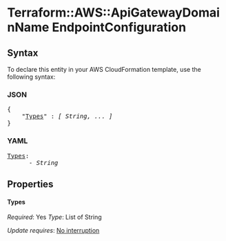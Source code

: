 # Terraform::AWS::ApiGatewayDomainName EndpointConfiguration

## Syntax

To declare this entity in your AWS CloudFormation template, use the following syntax:

### JSON

<pre>
{
    "<a href="#types" title="Types">Types</a>" : <i>[ String, ... ]</i>
}
</pre>

### YAML

<pre>
<a href="#types" title="Types">Types</a>: <i>
      - String</i>
</pre>

## Properties

#### Types

_Required_: Yes
_Type_: List of String

_Update requires_: [No interruption](https://docs.aws.amazon.com/AWSCloudFormation/latest/UserGuide/using-cfn-updating-stacks-update-behaviors.html#update-no-interrupt)

